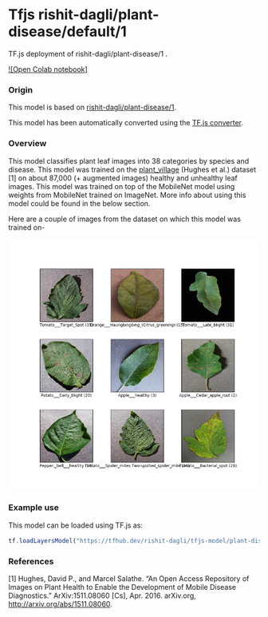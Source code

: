 # Tfjs rishit-dagli/plant-disease/default/1
TF.js deployment of rishit-dagli/plant-disease/1 .

<!-- parent-model: rishit-dagli/plant-disease/1 -->
<!-- asset-path: https://storage.googleapis.com/rishit-dagli/plant-disease-model/tfjs_model.tar.gz -->

[![Open Colab notebook]](https://colab.research.google.com/github/Rishit-dagli/Greenathon-Plant-AI/blob/main/notebooks/plant_diseases_TFJS.ipynb)

### Origin
This model is based on [rishit-dagli/plant-disease/1](https://tfhub.dev/rishit-dagli/plant-disease/1/).

This model has been automatically converted using the [TF.js converter](https://github.com/tensorflow/tfjs/tree/master/tfjs-converter).

### Overview
This model classifies plant leaf images into 38 categories by species and disease. This model was trained on the [plant_village](https://www.tensorflow.org/datasets/catalog/plant_village) (Hughes et al.) dataset [1] on about 87,000 (+ augmented images) healthy and unhealthy leaf images. This model was trained on top of the MobileNet model using weights from MobileNet trained on ImageNet. More info about using this model could be found in the below section.

Here are a couple of images from the dataset on which this model was trained on-

![](https://github.com/Rishit-dagli/Greenathon-Plant-AI/blob/main/media/dataset-examples.png)

### Example use
This model can be loaded using TF.js as:

```js
tf.loadLayersModel("https://tfhub.dev/rishit-dagli/tfjs-model/plant-disease/default/tfjs/1", { fromTFHub: true })
```

### References

[1] Hughes, David P., and Marcel Salathe. “An Open Access Repository of Images on Plant Health to Enable the Development of Mobile Disease Diagnostics.” ArXiv:1511.08060 [Cs], Apr. 2016. arXiv.org, http://arxiv.org/abs/1511.08060.
